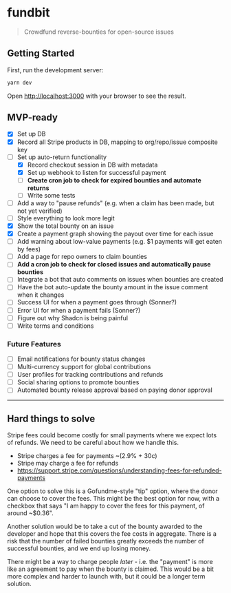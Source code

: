 # fundbit

> Crowdfund reverse-bounties for open-source issues

## Getting Started

First, run the development server:

```bash
yarn dev
```

Open [http://localhost:3000](http://localhost:3000) with your browser to see the result.

## MVP-ready

- [x] Set up DB
- [x] Record all Stripe products in DB, mapping to org/repo/issue composite key
- [ ] Set up auto-return functionality
  - [x] Record checkout session in DB with metadata
  - [x] Set up webhook to listen for successful payment
  - [ ] **Create cron job to check for expired bounties and automate returns**
  - [ ] Write some tests
- [ ] Add a way to "pause refunds" (e.g. when a claim has been made, but not yet verified)
- [ ] Style everything to look more legit
- [x] Show the total bounty on an issue
- [x] Create a payment graph showing the payout over time for each issue
- [ ] Add warning about low-value payments (e.g. $1 payments will get eaten by fees)
- [ ] Add a page for repo owners to claim bounties
- [ ] **Add a cron job to check for closed issues and automatically pause bounties**
- [ ] Integrate a bot that auto comments on issues when bounties are created
- [ ] Have the bot auto-update the bounty amount in the issue comment when it changes
- [ ] Success UI for when a payment goes through (Sonner?)
- [ ] Error UI for when a payment fails (Sonner?)
- [ ] Figure out why Shadcn is being painful
- [ ] Write terms and conditions

### Future Features

- [ ] Email notifications for bounty status changes
- [ ] Multi-currency support for global contributions
- [ ] User profiles for tracking contributions and refunds
- [ ] Social sharing options to promote bounties
- [ ] Automated bounty release approval based on paying donor approval

---

## Hard things to solve

Stripe fees could become costly for small payments where we expect lots of refunds. We
need to be careful about how we handle this.

- Stripe charges a fee for payments ~(2.9% + 30c)
- Stripe may charge a fee for refunds
- https://support.stripe.com/questions/understanding-fees-for-refunded-payments

One option to solve this is a Gofundme-style "tip" option, where the donor can choose to
cover the fees. This might be the best option for now, with a checkbox that says "I am
happy to cover the fees for this payment, of around ~$0.36".

Another solution would be to take a cut of the bounty awarded to the developer and hope
that this covers the fee costs in aggregate. There is a risk that the number of failed
bounties greatly exceeds the number of successful bounties, and we end up losing money.

There might be a way to charge people _later_ - i.e. the "payment" is more like an
agreement to pay when the bounty is claimed. This would be a bit more complex and harder
to launch with, but it could be a longer term solution.
